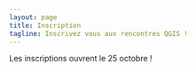 ```yaml
---
layout: page
title: Inscription
tagline: Inscrivez vous aux rencontres QGIS !
---
```



Les inscriptions ouvrent le 25 octobre !

